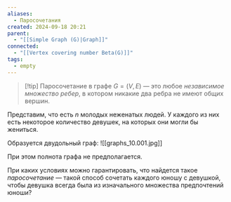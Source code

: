 ```yaml
---
aliases:
  - Паросочетания
created: 2024-09-18 20:21
parent:
  - "[[Simple Graph (G)|Graph]]"
connected:
  - "[[Vertex covering number Beta(G)]]"
tags:
  - empty
---
```


> [!tip] Паросочетание в графе $G=(V,E)$ 
— это любое *независимое множество ребер*, в котором никакие два ребра не имеют общих вершин.

Представим, что есть $n$ молодых неженатых людей. У каждого из них есть некоторое количество девушек, на которых они могли бы жениться.

Образуется двудольный граф:
![[graphs_10.001.jpg]]

При этом полнота графа не предполагается.

При каких условиях можно гарантировать, что найдется такое *паросочетание* — такой способ сочетать каждого юношу с девушкой, чтобы девушка всегда была из изначального множества предпочтений юноши?

